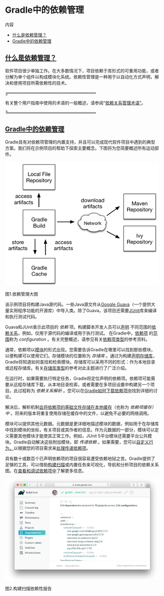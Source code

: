 # Gradle中的依赖管理


内容

  * [什么是依赖管理？](#什么是依赖管理？)
  * [Gradle中的依赖管理](#Gradle中的依赖管理)

## [什么是依赖管理？](#什么是依赖管理？)

软件项目很少单独工作。在大多数情况下，项目依赖于库形式的可重用功能，或者分解为单个组件以构成模块化系统。依赖性管理是一种用于以自动化方式声明，解决和使用项目所需依赖性的技术。

╔═════════════════════════════  

有关整个用户指南中使用的术语的一般概述，请参阅“[依赖关系管理术语”](/md/依赖管理术语.md)。  
  
╚═════════════════════════════    
  
## [Gradle中的依赖管理](#Gradle中的依赖管理)

Gradle具有对依赖项管理的内置支持，并且可以完成现代软件项目中遇到的典型方案。我们将在示例项目的帮助下探索主要概念。下图将为您简要概述所有运动部件。

![依赖管理解决方案](img/dependency-management-resolution.png)

图1.依赖管理大图

该示例项目将构建Java源代码。一些Java源文件从[Google Guava](https://github.com/google/guava)（一个提供大量实用程序功能的开源库）中导入类。除了Guava，该项目还需要[JUnit](http://junit.org/junit5/)库来编译和执行测试代码。

Guava和JUnit表示此项目的 _依赖_
项。构建脚本开发人员可以[声明](/md/声明依赖.md#declaring-dependencies)
不同范围的[依赖关系](/md/声明依赖.md#declaring-dependencies)，例如，仅用于源代码的编译或用于执行测试。
在Gradle中，[依赖项](/md/声明依赖.md#什么是依赖项配置)
的[范围](/md/声明依赖.md#什么是依赖项配置)称为 _configuration_
。有关完整概述，请参见有关[依赖项类型](/md/声明依赖.md#不同种类的依赖)的参考资料。

通常，依赖项以[模块](/md/依赖管理术语.md#模块（module）)的形式出现。您需要告诉Gradle在哪里可以找到那些模块，以便构建可以使用它们。存储模块的位置称为
_存储库_
。通过为构建[声明存储库](/md/声明存储库.md#declaring-repositories)，Gradle将知道如何查找和检索模块。存储库可以采用不同的形式：作为本地目录或远程存储库。有关[存储库类型](/md/声明存储库.md#支持的存储库类型)的参考对此主题进行了广泛介绍。

在运行时，如果需要执行特定任务，Gradle将定位声明的依赖项。依赖项可能需要从远程存储库下载，从本地目录检索，或者需要在多项目设置中构建另一个项目。此过程称为
_依赖关系解析_
。您可以在[Gradle如何下载依赖项中](/md/了解依赖性解析.md#Gradle如何检索依​​赖元数据？)找到详细的讨论。

解决后，解析机制[会将依赖项的基础文件存储在本地缓存](/md/了解依赖性解析.md#依赖缓存)（也称为
_依赖项缓存）中_ 。将来的版本将重复使用存储在缓存中的文件，以避免不必要的网络调用。

模块可以提供其他元数据。元数据是更详细地描述模块的数据，例如用于在存储库中找到模块的坐标，有关项目或其作者的信息。作为元数据的一部分，模块可以定义需要其他模块才能使其正常工作。例如，JUnit
5平台模块还需要平台公共模块。Gradle自动解决这些附加模块，即 _传递依赖_
。如果需要，您可以[自定义行为，](/md/升级传递依赖的版本.md)以根据您的项目需求来[处理传递依赖项](/md/升级传递依赖的版本.md)。

具有数十或数百个已声明依赖项的项目很容易遭受依赖地狱之苦。Gradle提供了足够的工具，可以借助[构建扫描](https://scans.gradle.com/get-started)或内置任务来可视化，导航和分析项目的依赖关系图。在[查看和调试依赖项中](/md/查看和调试依赖项.md#viewing-debugging-dependencies)了解更多信息。

![gradle核心测试构建扫描依赖项](img/gradle-core-test-build-scan-dependencies.png)

图2.构建扫描依赖性报告


